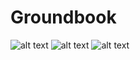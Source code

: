 # Groundbook

![alt text](https://github.com/[username]/[reponame]/blob/[branch]/Screenshot%202021-02-26%20at%2008.44.51.png?raw=true)
![alt text](https://github.com/[username]/[reponame]/blob/[branch]/Screenshot%202021-02-26%20at%2008.46.31.png?raw=true)
![alt text](https://github.com/[username]/[reponame]/blob/[branch]/Screenshot%202021-02-26%20at%2008.47.03.png?raw=true)
